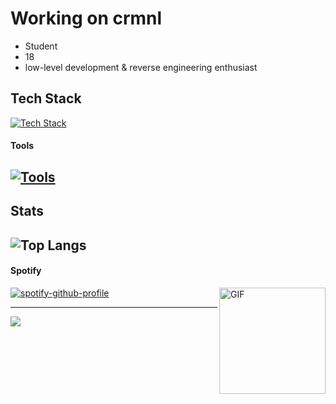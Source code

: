 # Working on crmnl
- Student
- 18
- low-level development & reverse engineering enthusiast

## Tech Stack


[![Tech Stack](https://skillicons.dev/icons?i=c,cpp,lua)](https://skillicons.dev)


#### Tools
[![Tools](https://skillicons.dev/icons?i=vscode,visualstudio,unreal)](https://skillicons.dev)
---

## Stats

![Top Langs](https://github-readme-stats.vercel.app/api/top-langs/?username=Suzuka0x8&hide_progress=false&theme=radical)
---

#### Spotify


<img align="right" alt="GIF" height="170px" src="https://media.giphy.com/media/J5B1Y8QZnzXXbLQIBu/giphy.gif" />



[![spotify-github-profile](https://spotify-github-profile.kittinanx.com/api/view?uid=00gwq6d07saitnigmuuv9tq37&cover_image=true&theme=novatorem&show_offline=false&background_color=121212&interchange=true&bar_color=00ff40&bar_color_cover=true)](https://spotify-github-profile.kittinanx.com/api/view?uid=00gwq6d07saitnigmuuv9tq37&redirect=true)

---

<img src="https://imgur.com/CosUjSX.png"/> 

